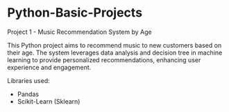 # Python-Basic-Projects

Project 1 - Music Recommendation System by Age

This Python project aims to recommend music to new customers based on their age. The system leverages data analysis and decision tree in machine learning to provide personalized recommendations, enhancing user experience and engagement.

Libraries used:
- Pandas 
- Scikit-Learn (Sklearn)




